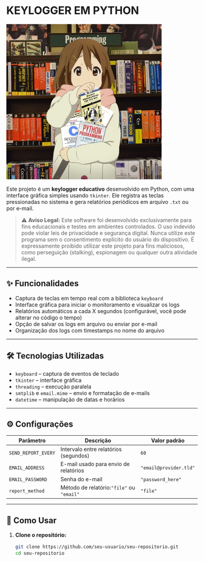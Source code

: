 # **KEYLOGGER EM PYTHON**

<img src="imagens/pypic.png" alt="Yui Hirasawa" width="409">


Este projeto é um **keylogger educativo** desenvolvido em Python, com uma interface gráfica simples usando `tkinter`. Ele registra as teclas pressionadas no sistema e gera relatórios periódicos em arquivo `.txt` ou por e-mail.

> ⚠️ **Aviso Legal:** Este software foi desenvolvido exclusivamente para fins educacionais e testes em ambientes controlados. O uso indevido pode violar leis de privacidade e segurança digital. Nunca utilize este programa sem o consentimento explícito do usuário do dispositivo. É expressamente proibido utilizar este projeto para fins maliciosos, como perseguição (stalking), espionagem ou qualquer outra atividade ilegal.

---

## ✨ Funcionalidades

- Captura de teclas em tempo real com a biblioteca `keyboard`
- Interface gráfica para iniciar o monitoramento e visualizar os logs
- Relatórios automáticos a cada X segundos (configurável, você pode alterar no código o tempo)
- Opção de salvar os logs em arquivo ou enviar por e-mail
- Organização dos logs com timestamps no nome do arquivo

---

## 🛠️ Tecnologias Utilizadas

- `keyboard` – captura de eventos de teclado
- `tkinter` – interface gráfica
- `threading` – execução paralela
- `smtplib` e `email.mime` – envio e formatação de e-mails
- `datetime` – manipulação de datas e horários

---

## ⚙️ Configurações

| Parâmetro            | Descrição                                     | Valor padrão            |
| --------------------- | ----------------------------------------------- | ------------------------ |
| `SEND_REPORT_EVERY` | Intervalo entre relatórios (segundos)          | `60`                   |
| `EMAIL_ADDRESS`     | E-mail usado para envio de relatórios          | `"email@provider.tld"` |
| `EMAIL_PASSWORD`    | Senha do e-mail                                 | `"password_here"`      |
| `report_method`     | Método de relatório:`"file"` ou `"email"` | `"file"`               |

---

## 🚀 Como Usar

1. **Clone o repositório:**

   ```bash
   git clone https://github.com/seu-usuario/seu-repositorio.git
   cd seu-repositorio
   ```
